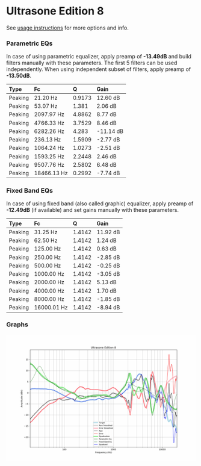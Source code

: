 # Ultrasone Edition 8
See [usage instructions](https://github.com/jaakkopasanen/AutoEq#usage) for more options and info.

### Parametric EQs
In case of using parametric equalizer, apply preamp of **-13.49dB** and build filters manually
with these parameters. The first 5 filters can be used independently.
When using independent subset of filters, apply preamp of **-13.50dB**.

| Type    | Fc          |      Q | Gain      |
|:--------|:------------|:-------|:----------|
| Peaking | 21.20 Hz    | 0.9173 | 12.60 dB  |
| Peaking | 53.07 Hz    | 1.381  | 2.06 dB   |
| Peaking | 2097.97 Hz  | 4.8862 | 8.77 dB   |
| Peaking | 4766.33 Hz  | 3.7529 | 8.46 dB   |
| Peaking | 6282.26 Hz  | 4.283  | -11.14 dB |
| Peaking | 236.13 Hz   | 1.5909 | -2.77 dB  |
| Peaking | 1064.24 Hz  | 1.0273 | -2.51 dB  |
| Peaking | 1593.25 Hz  | 2.2448 | 2.46 dB   |
| Peaking | 9507.76 Hz  | 2.5802 | 6.48 dB   |
| Peaking | 18466.13 Hz | 0.2992 | -7.74 dB  |

### Fixed Band EQs
In case of using fixed band (also called graphic) equalizer, apply preamp of **-12.49dB**
(if available) and set gains manually with these parameters.

| Type    | Fc          |      Q | Gain     |
|:--------|:------------|:-------|:---------|
| Peaking | 31.25 Hz    | 1.4142 | 11.92 dB |
| Peaking | 62.50 Hz    | 1.4142 | 1.24 dB  |
| Peaking | 125.00 Hz   | 1.4142 | 0.63 dB  |
| Peaking | 250.00 Hz   | 1.4142 | -2.85 dB |
| Peaking | 500.00 Hz   | 1.4142 | -0.25 dB |
| Peaking | 1000.00 Hz  | 1.4142 | -3.05 dB |
| Peaking | 2000.00 Hz  | 1.4142 | 5.13 dB  |
| Peaking | 4000.00 Hz  | 1.4142 | 1.70 dB  |
| Peaking | 8000.00 Hz  | 1.4142 | -1.85 dB |
| Peaking | 16000.01 Hz | 1.4142 | -8.94 dB |

### Graphs
![](./Ultrasone%20Edition%208.png)